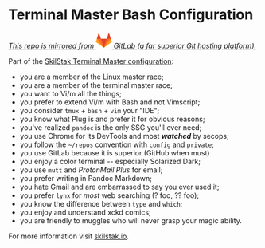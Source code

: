 # Terminal Master Bash Configuration

*[This repo is mirrored from ![Fox](gitlab.png) GitLab (a far superior Git hosting platform).](https://gitlab.com/skilstak/config/bash)*

Part of the [SkilStak Terminal Master configuration](https://gitlab.com/skilstak/config):

* you are a member of the Linux master race;
* you are a member of the terminal master race;
* you want to Vi/m all the things;
* you prefer to extend Vi/m with Bash and not Vimscript;
* you consider `tmux` + `bash` + `vim` your "IDE";
* you know what Plug is and prefer it for obvious reasons;
* you've realized `pandoc` is the only SSG you'll ever need;
* you use Chrome for its DevTools and most ***watched*** by secops;
* you follow the `~/repos` convention with `config` and `private`;
* you use GitLab because it is superior (GitHub when must)
* you enjoy a color terminal -- especially Solarized Dark;
* you use `mutt` and *ProtonMail Plus* for email;
* you prefer writing in Pandoc Markdown;
* you hate Gmail and are embarrassed to say you ever used it;
* you prefer `lynx` for *most* web searching (? foo, ?? foo);
* you know the difference between `type` and `which`;
* you enjoy and understand xckd comics;
* you are friendly to muggles who will never grasp your magic ability.

For more information visit [skilstak.io](https://skilstak.io/terminals).


